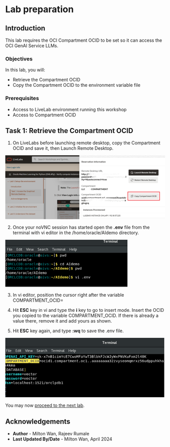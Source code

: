 # Lab preparation

## Introduction

This lab requires the OCI Compartment OCID to be set so it can access the OCI GenAI Service LLMs.

### Objectives

In this lab, you will:
* Retrieve the Compartment OCID
* Copy the Compartment OCID to the environment variable file

### Prerequisites

* Access to LiveLab environment running this workshop
* Access to Compartment OCID 

## Task 1: Retrieve the Compartment OCID

1. On LiveLabs before launching remote desktop, copy the Compartment OCID and save it, then Launch Remote Desktop.

 ![LiveLabs launch lab](images/lllaunchlab.png)

2. Once your noVNC session has started open the **.env** file from the terminal with vi editor in the /home/oracle/AIdemo directory.

 ![vi editor](images/vienvpwd.png)

3. In vi editor, position the cursor right after the variable COMPARTMENT_OCID=

4. Hit **ESC** key in vi and type the **i** key to go to insert mode.  Insert the OCID you copied to the variable COMPARTMENT_OCID.  If there is already a value there, remove it and add yours as shown.

5. Hit **ESC** key again, and type **:wq** to save the .env file.

 ![vi editor open](images/addocid.png)

You may now [proceed to the next lab](#next).

## Acknowledgements
* **Author** - Milton Wan, Rajeev Rumale
* **Last Updated By/Date** -  Milton Wan, April 2024
